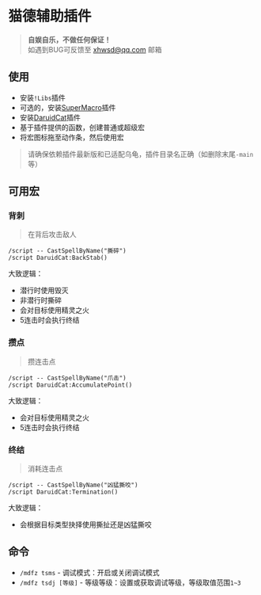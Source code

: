 # 猫德辅助插件

> __自娱自乐，不做任何保证！__  
> 如遇到BUG可反馈至 xhwsd@qq.com 邮箱


## 使用
- 安装`!Libs`插件
- 可选的，安装[SuperMacro](https://ghgo.xyz/https://github.com/xhwsd/SuperMacro/archive/master.zip)插件
- 安装[DaruidCat](https://ghgo.xyz/https://github.com/xhwsd/DaruidCat/archive/master.zip)插件
- 基于插件提供的函数，创建普通或超级宏
- 将宏图标拖至动作条，然后使用宏

> 请确保依赖插件最新版和已适配乌龟，插件目录名正确（如删除末尾`-main`等）


## 可用宏


### 背刺

> 在背后攻击敌人

```
/script -- CastSpellByName("撕碎")
/script DaruidCat:BackStab()
```

大致逻辑：
- 潜行时使用毁灭
- 非潜行时撕碎
- 会对目标使用精灵之火
- 5连击时会执行终结


### 攒点

> 攒连击点

```
/script -- CastSpellByName("爪击")
/script DaruidCat:AccumulatePoint()
```

大致逻辑：
- 会对目标使用精灵之火
- 5连击时会执行终结


### 终结

> 消耗连击点

```
/script -- CastSpellByName("凶猛撕咬")
/script DaruidCat:Termination()
```

大致逻辑：
- 会根据目标类型抉择使用撕扯还是凶猛撕咬


## 命令
- `/mdfz tsms` - 调试模式：开启或关闭调试模式
- `/mdfz tsdj [等级]` - 等级等级：设置或获取调试等级，等级取值范围`1~3`
